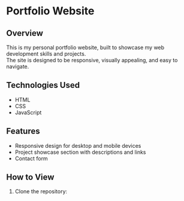 # Portfolio Website

## Overview
This is my personal portfolio website, built to showcase my web development skills and projects.  
The site is designed to be responsive, visually appealing, and easy to navigate.

## Technologies Used
- HTML
- CSS
- JavaScript

## Features
- Responsive design for desktop and mobile devices
- Project showcase section with descriptions and links
- Contact form 

## How to View
1. Clone the repository:
